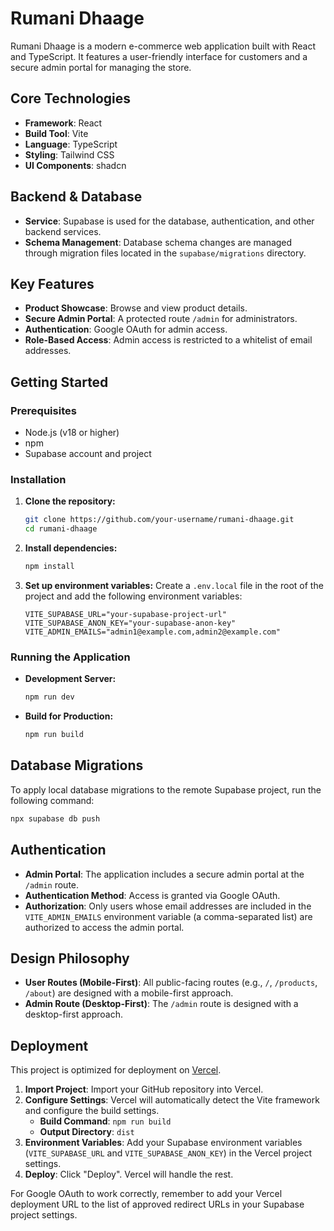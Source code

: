 # Rumani Dhaage

Rumani Dhaage is a modern e-commerce web application built with React and TypeScript. It features a user-friendly interface for customers and a secure admin portal for managing the store.

## Core Technologies

- **Framework**: React
- **Build Tool**: Vite
- **Language**: TypeScript
- **Styling**: Tailwind CSS
- **UI Components**: shadcn

## Backend & Database

- **Service**: Supabase is used for the database, authentication, and other backend services.
- **Schema Management**: Database schema changes are managed through migration files located in the `supabase/migrations` directory.

## Key Features

- **Product Showcase**: Browse and view product details.
- **Secure Admin Portal**: A protected route `/admin` for administrators.
- **Authentication**: Google OAuth for admin access.
- **Role-Based Access**: Admin access is restricted to a whitelist of email addresses.

## Getting Started

### Prerequisites

- Node.js (v18 or higher)
- npm
- Supabase account and project

### Installation

1. **Clone the repository:**

    ```bash
    git clone https://github.com/your-username/rumani-dhaage.git
    cd rumani-dhaage
    ```

2. **Install dependencies:**

    ```bash
    npm install
    ```

3. **Set up environment variables:**
    Create a `.env.local` file in the root of the project and add the following environment variables:

    ```env
    VITE_SUPABASE_URL="your-supabase-project-url"
    VITE_SUPABASE_ANON_KEY="your-supabase-anon-key"
    VITE_ADMIN_EMAILS="admin1@example.com,admin2@example.com"
    ```

### Running the Application

- **Development Server:**

  ```bash
  npm run dev
  ```

- **Build for Production:**

  ```bash
  npm run build
  ```

## Database Migrations

To apply local database migrations to the remote Supabase project, run the following command:

```bash
npx supabase db push
```

## Authentication

- **Admin Portal**: The application includes a secure admin portal at the `/admin` route.
- **Authentication Method**: Access is granted via Google OAuth.
- **Authorization**: Only users whose email addresses are included in the `VITE_ADMIN_EMAILS` environment variable (a comma-separated list) are authorized to access the admin portal.

## Design Philosophy

- **User Routes (Mobile-First)**: All public-facing routes (e.g., `/`, `/products`, `/about`) are designed with a mobile-first approach.
- **Admin Route (Desktop-First)**: The `/admin` route is designed with a desktop-first approach.

## Deployment

This project is optimized for deployment on [Vercel](https://vercel.com).

1.  **Import Project**: Import your GitHub repository into Vercel.
2.  **Configure Settings**: Vercel will automatically detect the Vite framework and configure the build settings.
    -   **Build Command**: `npm run build`
    -   **Output Directory**: `dist`
3.  **Environment Variables**: Add your Supabase environment variables (`VITE_SUPABASE_URL` and `VITE_SUPABASE_ANON_KEY`) in the Vercel project settings.
4.  **Deploy**: Click "Deploy". Vercel will handle the rest.

For Google OAuth to work correctly, remember to add your Vercel deployment URL to the list of approved redirect URLs in your Supabase project settings.
